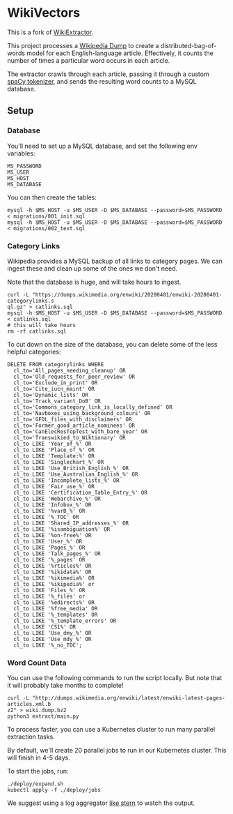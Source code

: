 # WikiVectors
This is a fork of [WikiExtractor](https://github.com/attardi/wikiextractor).

This project processes a [Wikipedia Dump](https://dumps.wikimedia.org/) to
create a distributed-bag-of-words model for each English-language article.
Effectively, it counts the number of times a particular word occurs in
each article.

The extractor crawls through each article, passing it through a custom
[spaCy tokenizer](https://spacy.io/api/tokenizer),
and sends the resulting word counts to a MySQL database.

## Setup

### Database
You'll need to set up a MySQL database, and set the following env variables:

```
MS_PASSWORD
MS_USER
MS_HOST
MS_DATABASE
```

You can then create the tables:
```
mysql -h $MS_HOST -u $MS_USER -D $MS_DATABASE --password=$MS_PASSWORD < migrations/001_init.sql
mysql -h $MS_HOST -u $MS_USER -D $MS_DATABASE --password=$MS_PASSWORD < migrations/002_text.sql
```

### Category Links
Wikipedia provides a MySQL backup of all links to category pages.
We can ingest these and clean up some of the ones we don't need.

Note that the database is huge, and will take hours to ingest.
```
curl -L "https://dumps.wikimedia.org/enwiki/20200401/enwiki-20200401-categorylinks.s
ql.gz" > catlinks.sql
mysql -h $MS_HOST -u $MS_USER -D $MS_DATABASE --password=$MS_PASSWORD < catlinks.sql
# this will take hours
rm -rf catlinks.sql
```

To cut down on the size of the database, you can delete some of the less
helpful categories:
```
DELETE FROM categorylinks WHERE
  cl_to='All_pages_needing_cleanup' OR
  cl_to='Old_requests_for_peer_review' OR
  cl_to='Exclude_in_print' OR
  cl_to='Cite_iucn_maint' OR
  cl_to='Dynamic_lists' OR
  cl_to='Track_variant_DoB' OR
  cl_to='Commons_category_link_is_locally_defined' OR
  cl_to='Navboxes_using_background_colours' OR
  cl_to='GFDL_files_with_disclaimers' OR
  cl_to='Former_good_article_nominees' OR
  cl_to='CanElecResTopTest_with_bare_year' OR
  cl_to='Transwikied_to_Wiktionary' OR
  cl_to LIKE 'Year_of_%' OR
  cl_to LIKE 'Place_of_%' OR
  cl_to LIKE 'Template:%' OR
  cl_to LIKE 'Singlechart_%' OR
  cl_to LIKE 'Use_British_English_%' OR
  cl_to LIKE 'Use_Australian_English_%' OR
  cl_to LIKE 'Incomplete_lists_%' OR
  cl_to LIKE 'Fair_use_%' OR
  cl_to LIKE 'Certification_Table_Entry_%' OR
  cl_to LIKE 'Webarchive_%' OR
  cl_to LIKE 'Infobox_%' OR
  cl_to LIKE '%varB_%' OR
  cl_to LIKE '%_TOC' OR
  cl_to LIKE 'Shared_IP_addresses_%' OR
  cl_to LIKE '%isambiguation%' OR
  cl_to LIKE '%on-free%' OR
  cl_to LIKE 'User_%' OR
  cl_to LIKE 'Pages_%' OR
  cl_to LIKE 'Talk_pages_%' OR
  cl_to LIKE '%_pages' OR
  cl_to LIKE '%rticles%' OR
  cl_to LIKE '%ikidata%' OR
  cl_to LIKE '%ikimedia%' OR
  cl_to LIKE '%ikipedia%' or
  cl_to LIKE 'Files_%' OR
  cl_to LIKE '%_files' or
  cl_to LIKE '%edirects%' OR
  cl_to LIKE '%free_media' OR
  cl_to LIKE '%_templates' OR
  cl_to LIKE '%_template_errors' OR
  cl_to LIKE 'CS1%' OR
  cl_to LIKE 'Use_dmy_%' OR
  cl_to LIKE 'Use_mdy_%' OR
  cl_to LIKE '%_no_TOC';
```

### Word Count Data
You can use the following commands to run the script locally.
But note that it will probably take months to complete!
```
curl -L "http://dumps.wikimedia.org/enwiki/latest/enwiki-latest-pages-articles.xml.b
z2" > wiki.dump.bz2
python3 extract/main.py
```

To process faster, you can use a Kubernetes cluster to run
many parallel extraction tasks.

By default, we'll create 20 parallel jobs to run in our Kubernetes cluster.
This will finish in 4-5 days.

To start the jobs, run:
```
./deploy/expand.sh
kubectl apply -f ./deploy/jobs
```

We suggest using a log aggregator [like stern](https://github.com/wercker/stern)
to watch the output.
